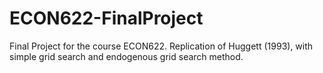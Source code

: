 # ECON622-FinalProject
Final Project for the course ECON622. Replication of Huggett (1993), with simple grid search and endogenous grid search method.
